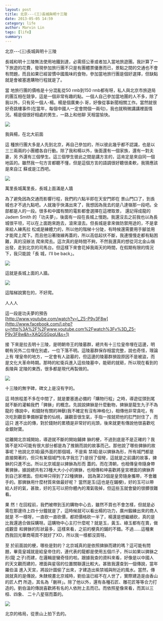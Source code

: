 ```yaml
---
layout: post
title: 北京---(三)長城與明十三陵  
date: 2013-05-05 14:59
category: life
author: Marvin Lin
tags: [life]
summary: 
---
```


  
北京---(三)長城與明十三陵  
  
長城和明十三陵無法使用地鐵到達，必需搭公車或者加入當地旅遊團。我計算了一下旅遊的花費，發現參加旅行團不只是有團體票優惠而已，景點之間的交通也不會有問題，而且如果已經習慣中國風味的食物，參加當地旅行團是個好選擇，但缺點就是會被塞進購物行程就是了。  
  
當 地旅行團的價格是十分混亂從50 rmb到150 rmb都有呀，私人與北京市旅遊局的團互相在競爭，這是一個非常有趣的點。一個人自己參加當地團的人不多，除了我以外，只有另一個人-楊。楊是個廣東小 哥，好像從事新聞相關工作。當然就很好奇跳樓事件(在當年，每個中國人一定會問個一兩句)，我也就稍微講講裡面情況。楊是個很好相處的男生，一路上和他聊 天相當愉快。  
  
  

[![](http://4.bp.blogspot.com/-uchiWzFgM8w/UYUz5mRRI6I/AAAAAAAAARY/hQVdbC4uGwE/s320/1.jpg)](http://4.bp.blogspot.com/-uchiWzFgM8w/UYUz5mRRI6I/AAAAAAAAARY/hQVdbC4uGwE/s1600/1.jpg)

  
  

我與楊，在北大前面

  
這 種旅行團大多是人先到北京，再自己參加的，所以彼此幾乎都不認識，也是以三三兩兩的小團體各自行動。除了我和楊以外，後面還有一個家族，還有一對夫妻，另 外還有三個學生。這三個學生彼此之間是講方言的，這肯定是來自同一個地區的。雖然我一句方言都聽不懂，但是這個方言的語調很好聽很柔軟，我猜應該是來自江 蘇或是江西吧。  
  
  

[![](http://3.bp.blogspot.com/-IRrl4I9wuAY/UYUz5iQX-5I/AAAAAAAAARU/v1IdN2fpg6c/s320/2.jpg)](http://3.bp.blogspot.com/-IRrl4I9wuAY/UYUz5iQX-5I/AAAAAAAAARU/v1IdN2fpg6c/s1600/2.jpg)

  
萬里長城萬里長，長城上面滿是人牆  
  
為了避免因為交通而影響行程，我們的六點半即在天安門即在 景山門口了，到長城也才不過九點吧。人就幾乎快滿出來了，我想因為我去的是八達嶺那一段吧。全部都是人的一段。很多和中國有關的電影都會選擇在這裡取景， 還記得成龍的Jadem Smith 的「功夫夢」，後面有一段在長城上慢跑。我還沒去之前我也以為長城很平坦，可以在上面跑來跑去，滾來滾去。但長城是拿來做防禦用途的，不是拿來給人練馬拉 松或是練體力的，所以他的階梯十分陡，有時候還需要用手腳並用才能爬上爬下。而且他沿著陵線再蓋的，所以高低起伏不斷，我連慢慢走都有點困難，真的沒辦法 爬來爬去。這次真的是時間不夠，不然我還真的想從河北金山嶺出發，走到北京的司馬台。但這樣下來會花掉我兩天的時間，在假期有限的情況下，我只能說「長 城，I’ll be back」。  
  
  

[![](http://1.bp.blogspot.com/-zIhf4EJc7hI/UYUz6a3uJLI/AAAAAAAAARw/S121UGHZd0c/s320/4.jpg)](http://1.bp.blogspot.com/-zIhf4EJc7hI/UYUz6a3uJLI/AAAAAAAAARw/S121UGHZd0c/s1600/4.jpg)

  
  

這就是長城上面的人牆。

[![](http://4.bp.blogspot.com/-I2TsthqyLLA/UYUz5tHw0NI/AAAAAAAAARQ/nLrb0zhiWmo/s320/3.jpg)](http://4.bp.blogspot.com/-I2TsthqyLLA/UYUz5tHw0NI/AAAAAAAAARQ/nLrb0zhiWmo/s1600/3.jpg)

  
  

這階梯說實在的，不好爬。

  
  

人人人

這一段是功夫夢的預告  
[http://www.youtube.com/watch?v=\_Z5-P9v3F8w](http://www.facebook.com/l.php?u=http%3A%2F%2Fwww.youtube.com%2Fwatch%3Fv%3D_Z5-P9v3F8w&h=XAQGSGpqU&s=1)  
  
  
接 下來是拉去明十三陵，是明朝帝王的陵墓群，總共有十三位皇帝埋在這邊，明朝有另外二位埋在別處，一位下落不明。這陵墓群保存相當完整，說也奇怪，理論上有 埋皇帝的地方，一定會有人盜墓的，但這邊的陵墓群損毀原因不是被盜，而是文化大革命時期。那時的紅衛兵進入這些陵墓中，能砸的就砸，所以現在看到的長陵與 定陵的東西，很多都是現代再製做的。  
  

[![](http://2.bp.blogspot.com/-g7jnfKN1pck/UYUz6jZGxDI/AAAAAAAAARo/5llCmzkOwoY/s320/5.jpg)](http://2.bp.blogspot.com/-g7jnfKN1pck/UYUz6jZGxDI/AAAAAAAAARo/5llCmzkOwoY/s1600/5.jpg)

  
  

十三陵的無字碑，碑文上是沒有字的。

這 時旅程差不多在中間了，就是要塞進必備的「購物行程」之時，導遊從頭到尾就不斷的灌輸我們「貏貅」的概念。先說說貏貅是什麼動物，貏貅是龍生九子不為龍的 傳說中，和錢財有關的神獸(我不確定有沒有神格化)，相傳他非常貪吃，有次吃到觀音準備辦宴會的仙桃，讓觀音很生氣，手指一按就把他的肛門封住了，而這只 進不出的傳，對於錢財的累積是非常好的兆頭，後來就更有傳說他很喜歡吃金銀財寶。  
  
從離開北京城開始，導遊就不斷的開始鋪貏 貅的梗，不過到底是不是正確的？我猜不是XD可能有很大部分都是為了推銷而說的故事而己。那他說了哪些貏貅的故事呢？他說北京城(最外面的那個城，不是紫 禁城)是以貏貅為形，所有城門都是直接開著的，但只有某個城門(名字我忘了)是拐了個彎，這就是之前講的故事，貏貅的只進不出。所以北京城是以貏貅為形而 蓋的。而在清朝，也相傳皇帝隨身帶著貏貅，據說總共有23種大大小小的貏貅，也相傳和坤喜歡將皇宮裡面的貏貅弄到自己家裡面。但和坤只得到了22種貏貅， 因為第23個是皇旁隨身攜帶，不會離手的。那貏貅用什麼材質來做最好呢？ 當然是玉(這也是在鋪梗)，好的玉可以帶給人好的氣，甚致，好的玉可以把你體內的濁氣吸掉，但這些玉就會變的很髒很難看。  
  
果 然！在回程前，我們被帶到玉的購物中心去，雖然不買也不會怎樣，但就是必需在那邊待上四十分鐘就是了，這時候就可以看出楊的功力，廣州鍛練出來的商人就是 不一樣呀，一直砍一直砍價，都把價格砍一半了，楊還是想繼續砍，真的是比我還適合做採購呀。這購物中心主打什麼呢？就是玉，黃玉、綠玉都有在賣，做成觀音 和貏貅的形狀最多，這樣來看，之前的梗真的鋪的不錯。不過……這種東西我回光華商場買不就好了XD，所以我一樣都沒買呀。  
  
至 於前面說的梗，哪些是對的？北京城真的是依照貏貅而建的嗎？這可能有問題，畢竟皇城就是給皇帝住的，連代表的龍都是使用五個爪子，所以如果以貏貅之形(龍 之子)而建，在邏輯是蠻奇怪的啦。跟據我查的資料來看，好像是以中國人的天文觀而建的，裡面與星宿的位置關聯還比較大。甚致我還查到一個傳說，當年羅伯溫 進入天宮，將設計圖偷了出來，才建造出紫禁城與附近的風水。當然，傳說就真的是傳說，朱隸規畫北京城時，劉伯溫已經不在人世了，實際建造是由香山的匠人們 所造，其名為「蒯祥」。除了他以外，還有各種石匠、雕花匠等等合力打造的。劉伯溫的傳說喜歡將有名的人依附上去而已。而依照星像來看，而其以三桓、四象、 二十八星宿而蓋的。  
  
  
  

[![](http://3.bp.blogspot.com/-XFRMI_QJs6E/UYUz6hi4KVI/AAAAAAAAARs/2Y4kVOzUhdk/s320/6.jpg)](http://3.bp.blogspot.com/-XFRMI_QJs6E/UYUz6hi4KVI/AAAAAAAAARs/2Y4kVOzUhdk/s1600/6.jpg)

  
  

北京的格局，從景山上拍下去的。
